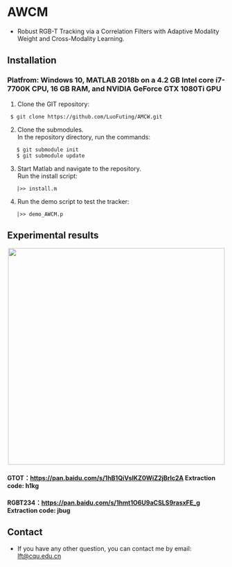 # AWCM
- Robust RGB-T Tracking via a Correlation Filters with Adaptive Modality Weight and Cross-Modality Learning.


## Installation
### Platfrom: Windows 10, MATLAB 2018b on a 4.2 GB Intel core i7-7700K CPU, 16 GB RAM, and NVIDIA GeForce GTX 1080Ti GPU

1. Clone the GIT repository:
```
 $ git clone https://github.com/LuoFuting/AMCW.git
```
2. Clone the submodules.  
   In the repository directory, run the commands:
```
   $ git submodule init  
   $ git submodule update
```
3. Start Matlab and navigate to the repository.  
   Run the install script:
```
   |>> install.m
```
4. Run the demo script to test the tracker:
```
   |>> demo_AWCM.p
```   
## Experimental results

<div align="center">
  <img src="https://github.com/LuoFuting/AWCM/results.png" width="500px" />
</div>

#### GTOT：https://pan.baidu.com/s/1hB1QiVslKZ0WiZ2jBrlc2A  Extraction code: h1kg
#### RGBT234：https://pan.baidu.com/s/1hmt1O6U9aCSLS9rasxFE_g Extraction code: jbug
## Contact
- If you have any other question, you can contact me by email: lft@cqu.edu.cn
